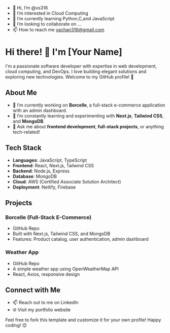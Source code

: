 - 👋 Hi, I’m @vs316
- 👀 I’m interested in Cloud Computing
- 🌱 I’m currently learning Python,C,and JavaScript
- 💞️ I’m looking to collaborate on ...
- 📫 How to reach me vachan316@gmail.com

<!---
vs316/vs316 is a ✨ special ✨ repository because its `README.md` (this file) appears on your GitHub profile.
You can click the Preview link to take a look at your changes.
--->
# Hi there! 👋 I'm [Your Name]

I'm a passionate software developer with expertise in web development, cloud computing, and DevOps. I love building elegant solutions and exploring new technologies. Welcome to my GitHub profile! 🚀

## About Me

- 🔭 I’m currently working on **Borcelle**, a full-stack e-commerce application with an admin dashboard.
- 🌱 I’m constantly learning and experimenting with **Next.js**, **Tailwind CSS**, and **MongoDB**.
- 💬 Ask me about **frontend development**, **full-stack projects**, or anything tech-related!

## Tech Stack

- **Languages**: JavaScript, TypeScript
- **Frontend**: React, Next.js, Tailwind CSS
- **Backend**: Node.js, Express
- **Database**: MongoDB
- **Cloud**: AWS (Certified Associate Solution Architect)
- **Deployment**: Netlify, Firebase

## Projects

### Borcelle (Full-Stack E-Commerce)

- GitHub Repo
- Built with Next.js, Tailwind CSS, and MongoDB
- Features: Product catalog, user authentication, admin dashboard

### Weather App

- GitHub Repo
- A simple weather app using OpenWeatherMap API
- React, Axios, responsive design

## Connect with Me

- 📫 Reach out to me on LinkedIn
- 🌐 Visit my portfolio website

Feel free to fork this template and customize it for your own profile! Happy coding! 😊

